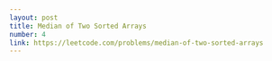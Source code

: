 ```yaml
---
layout: post
title: Median of Two Sorted Arrays
number: 4
link: https://leetcode.com/problems/median-of-two-sorted-arrays
---
```

